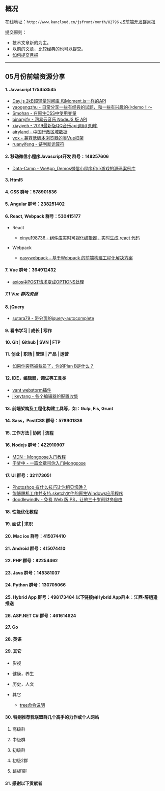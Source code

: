 ## 概况

在线地址：`http://www.kancloud.cn/jsfront/month/82796` [JS前端开发群月报](http://www.kancloud.cn/jsfront/month/82796)


提交原则：

- 技术文章新的为主。
- 以前的文章，比较经典的也可以提交。
- [如何提交月报](http://www.kancloud.cn/jsfront/month/227309)

---


## 05月份前端资源分享
#### 1. Javascript 175453545
- [Day.js 2kB超轻量时间库 和Moment.js一样的API](https://juejin.im/post/5ade86ce518825673277da67)
- [yaogengzhu - 日常分享一些有经典的试题，和一些有兴趣的小demo！～](https://github.com/yaogengzhu/life-share)
- [Smohan - 在原生CSS中使用变量](https://juejin.im/post/5a958ea66fb9a06346202540)
- [binaryify - 网易云音乐 NodeJS 版 API](https://binaryify.github.io/NeteaseCloudMusicApi/#/)
- [xiayiye5 - 2019最新版QQ音乐api调用(原创)](https://blog.csdn.net/xiayiye5/article/details/79487560)
- [airyland - 中国行政区域数据](https://github.com/airyland/china-area-data)
- [yox - 兼容低版本浏览器的类Vue框架](https://yoxjs.github.io/yox/)
- [ruanyifeng - 链判断运算符](http://es6.ruanyifeng.com/#docs/proposals#%E9%93%BE%E5%88%A4%E6%96%AD%E8%BF%90%E7%AE%97%E7%AC%A6)

#### 2. 移动微信小程序Javascript开发 群号：148257606
- [Data-Camp - WeApp_Demos微信小程序和小游戏的源码案例库](https://github.com/Data-Camp/WeApp_Demos)

#### 3. Html5

#### 4. CSS  群号：578901836

#### 5. Angular 群号：238251402

#### 6. React, Webpack 群号：530415177
- React

  - [xinyu198736 - 组件库实时可视化编辑器，实时生成 react 代码](https://github.com/xinyu198736/antd-visual-editor)

- Webpack

  - [easywebpack - 基于Webpack 的前端构建工程化解决方案](https://www.yuque.com/easy-team/easywebpack/index)

#### 7. Vue 群号：364912432
- [axios中POST请求变成OPTIONS处理](https://juejin.im/post/5b505321f265da0f700709ea)

##### 7.1 Vue 群内资源


#### 8. jQuery
- [sutara79 - 带分页的jquery-autocomplete](https://github.com/sutara79/jquery.ajax-combobox/)

#### 9. 看书学习 | 成长 | 写作

#### 10. Git | Github | SVN | FTP

#### 11. 创业 | 职场 | 管理 | 产品 | 运营
- [如果你突然被裁员了，你的Plan B是什么？](https://www.zhihu.com/question/327280140)

#### 12. IDE，编辑器，调试等工具类
- [vant webstorm插件](http://plugins.jetbrains.com/plugin/11148-vant-plugin)
- [jikeytang - 各个编辑器的配置收集](https://github.com/jikeytang/Idea-Settings)

#### 13. 前端架构及工程化构建工具等，如：Gulp, Fis, Grunt

#### 14. Sass，PostCSS  群号：578901836

#### 15. 工作方法 | 协同 | 流程

#### 16. Nodejs 群号：422910907
- [MDN - Mongoose入门教程](https://developer.mozilla.org/zh-CN/docs/learn/Server-side/Express_Nodejs/mongoose)
- [于梦中 - 一篇文章带你入门Mongoose](https://segmentfault.com/a/1190000012095054)

#### 17. UI 群号：321173051
- [Photoshop 有什么技巧让你相见恨晚？](https://www.zhihu.com/question/27914845)
- [能够脱机工作并支持.sketch文件的原生Windows应用程序](https://icons8.cn/lunacy)
- [doodlewindlv - 免费 Web 版 PS，让他三十岁前财务自由](https://juejin.im/post/5d1178c3e51d45108223fc92)

#### 18. 性能优化教程

#### 19. 面试 | 求职

#### 20. Mac ios 群号：415074410

#### 21. Android 群号：415074410

#### 22. PHP 群号：82254462

#### 23. Java 群号：145381037

#### 24. Python 群号：130705066

#### 25. Hybrid App 群号：498173484 以下链接由Hybrid App群主：江西-醉逍遥推送

#### 26. ASP.NET C# 群号：461614624

#### 27. Go

#### 28. 英语

#### 29. 其它

- 影视


- 健康，养生


- 历史，人文


- 其它

  - [tree命令说明](https://www.jianshu.com/p/15a96c1de695)


#### 30. 特别推荐我联盟群几个高手的力作或个人网站

1. 高级群



2. 中级群


3. 初级群

4. 初级2群


5. 跳板1群


#### 31. 感谢以下贡献者

